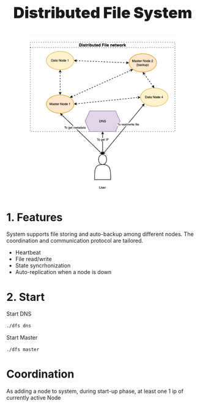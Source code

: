 <p style="text-align: center;font-size: 40px;font-weight: 900">Distributed File System</p>

<img 
    style="display: block; 
           margin-left: auto;
           margin-right: auto;
           width: 80%;"
    src="documents/diagram.png" 
    alt="System diagram">
</img>

# 1. Features

System supports file storing and auto-backup among different nodes. The coordination and communication protocol are tailored.

- Heartbeat
- File read/write
- State syncrhonization
- Auto-replication when a node is down

# 2. Start

Start DNS

```bash
./dfs dns
```

Start Master

```bash
./dfs master
```

# Coordination

As adding a node to system, during start-up phase, at least one 1 ip of currently active Node

